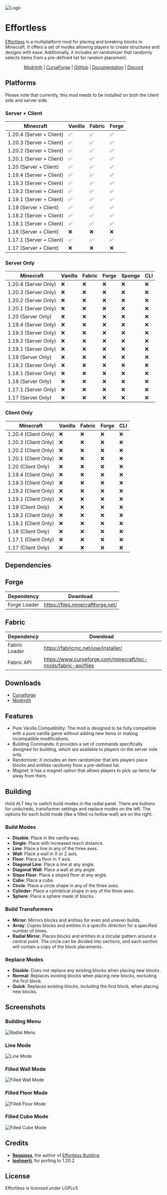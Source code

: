 ![Logo](assets/logo.png)

# Effortless

[Effortless]() is a multiplatform mod for placing and breaking blocks in Minecraft. It offers a set of modes allowing
players to create structures and designs with ease. Additionally, it includes an randomizer that randomly selects items
from a pre-defined list for random placement.


<div style="text-align: center">
    <a href="https://modrinth.com/mod/effortless">Modrinth</a>
    <span> | </span>
    <a href="https://www.curseforge.com/minecraft/mc-mods/effortless">CurseForge</a>
    <span> | </span>
    <a href="https://github.com/huskcasaca/effortless">GitHub</a>
    <span> | </span>
    <a href="https://github.com/huskcasaca/effortless/wiki">Documentation</a>
    <span> | </span>
    <a href="https://discord.com/invite">Discord</a>
</div>

## Platforms

Please note that currently, this mod needs to be installed on both the client side and server side.

### Server + Client

| Minecraft                | Vanilla | Fabric | Forge |
|--------------------------|---------|--------|-------|
| 1.20.4 (Server + Client) | ✅       | ✅      | ✅     |
| 1.20.3 (Server + Client) | ✅       | ✅      | ✅     |
| 1.20.2 (Server + Client) | ✅       | ✅      | ✅     |
| 1.20.1 (Server + Client) | ✅       | ✅      | ✅     |
| 1.20 (Server + Client)   | ✅       | ✅      | ✅     |
| 1.19.4 (Server + Client) | ✅       | ✅      | ✅     |
| 1.19.3 (Server + Client) | ✅       | ✅      | ✅     |
| 1.19.2 (Server + Client) | ✅       | ✅      | ✅     |
| 1.19.1 (Server + Client) | ✅       | ✅      | ✅     |
| 1.19 (Server + Client)   | ✅       | ✅      | ✅     |
| 1.18.2 (Server + Client) | ✅       | ✅      | ✅     |
| 1.18.1 (Server + Client) | ✅       | ✅      | ✅     |
| 1.18 (Server + Client)   | ❌       | ❌      | ❌     |
| 1.17.1 (Server + Client) | ✅       | ✅      | ✅     |
| 1.17 (Server + Client)   | ❌       | ❌      | ❌     |

### Server Only

| Minecraft            | Vanilla | Fabric | Forge | Sponge | CLI |
|----------------------|---------|--------|-------|--------|-----|
| 1.20.4 (Server Only) | ❌       | ❌      | ❌     | ❌      | ❌   |
| 1.20.3 (Server Only) | ❌       | ❌      | ❌     | ❌      | ❌   |
| 1.20.2 (Server Only) | ❌       | ❌      | ❌     | ❌      | ❌   |
| 1.20.1 (Server Only) | ❌       | ❌      | ❌     | ❌      | ❌   |
| 1.20 (Server Only)   | ❌       | ❌      | ❌     | ❌      | ❌   |
| 1.19.4 (Server Only) | ❌       | ❌      | ❌     | ❌      | ❌   |
| 1.19.3 (Server Only) | ❌       | ❌      | ❌     | ❌      | ❌   |
| 1.19.2 (Server Only) | ❌       | ❌      | ❌     | ❌      | ❌   |
| 1.19.1 (Server Only) | ❌       | ❌      | ❌     | ❌      | ❌   |
| 1.19 (Server Only)   | ❌       | ❌      | ❌     | ❌      | ❌   |
| 1.18.2 (Server Only) | ❌       | ❌      | ❌     | ❌      | ❌   |
| 1.18.1 (Server Only) | ❌       | ❌      | ❌     | ❌      | ❌   |
| 1.18 (Server Only)   | ❌       | ❌      | ❌     | ❌      | ❌   |
| 1.17.1 (Server Only) | ❌       | ❌      | ❌     | ❌      | ❌   |
| 1.17 (Server Only)   | ❌       | ❌      | ❌     | ❌      | ❌   |

### Client Only

| Minecraft            | Vanilla | Fabric | Forge | CLI |
|----------------------|---------|--------|-------|-----|
| 1.20.4 (Client Only) | ❌       | ❌      | ❌     | ❌   |
| 1.20.3 (Client Only) | ❌       | ❌      | ❌     | ❌   |
| 1.20.2 (Client Only) | ❌       | ❌      | ❌     | ❌   |
| 1.20.1 (Client Only) | ❌       | ❌      | ❌     | ❌   |
| 1.20 (Client Only)   | ❌       | ❌      | ❌     | ❌   |
| 1.19.4 (Client Only) | ❌       | ❌      | ❌     | ❌   |
| 1.19.3 (Client Only) | ❌       | ❌      | ❌     | ❌   |
| 1.19.2 (Client Only) | ❌       | ❌      | ❌     | ❌   |
| 1.19.1 (Client Only) | ❌       | ❌      | ❌     | ❌   |
| 1.19 (Client Only)   | ❌       | ❌      | ❌     | ❌   |
| 1.18.2 (Client Only) | ❌       | ❌      | ❌     | ❌   |
| 1.18.1 (Client Only) | ❌       | ❌      | ❌     | ❌   |
| 1.18 (Client Only)   | ❌       | ❌      | ❌     | ❌   |
| 1.17.1 (Client Only) | ❌       | ❌      | ❌     | ❌   |
| 1.17 (Client Only)   | ❌       | ❌      | ❌     | ❌   |

## Dependencies

## Forge

| Dependency   | Download                          |
|--------------|-----------------------------------|
| Forge Loader | https://files.minecraftforge.net/ |

## Fabric

| Dependency    | Download                                                      |
|---------------|---------------------------------------------------------------|
| Fabric Loader | https://fabricmc.net/use/installer/                           |
| Fabric API    | https://www.curseforge.com/minecraft/mc-mods/fabric-api/files |

## Downloads

- [Curseforge](https://www.curseforge.com/minecraft/mc-mods/effortless)
- [Modrinth](https://modrinth.com/mod/effortless)

## Features

- Pure Vanilla Compatibility: The mod is designed to be fully compatible with a pure vanilla game without adding new
  items or making incompatible modifications.
- Building Commands: It provides a set of commands specifically designed for building, which are available to players on
  the server side only.
- Randomizer: It includes an item randomizer that lets players place blocks and entities randomly from a pre-defined
  list.
- Magnet: It has a magnet option that allows players to pick up items far away from them.

## Building

Hold ALT key to switch build modes in the radial panel. There are buttons for undo/redo, transformer settings and
replace modes on the left. The options for each build mode (like a filled vs hollow wall) are on the right.

### Build Modes

- **Disable**: Place in the vanilla way.
- **Single**: Place with increased reach distance.
- **Line**: Place a line in any of the three axes.
- **Wall**: Place a wall in X or Z axis.
- **Floor**: Place a floor in Y axis.
- **Diagonal Line**: Place a line at any angle.
- **Diagonal Wall**: Place a wall at any angle.
- **Slope Floor**: Place a sloped floor at any angle.
- **Cube**: Place a cube.
- **Circle**: Place a circle shape in any of the three axes.
- **Cylinder**: Place a cylindrical shape in any of the three axes.
- **Sphere**: Place a sphere made of blocks.

### Build Transformers

- **Mirror**: Mirrors blocks and entities for even and uneven builds.
- **Array**: Copies blocks and entities in a specific direction for a specified number of times.
- **Radial Mirror**: Places blocks and entities in a circular pattern around a central point. The circle can be divided
  into sections, and each section will contain a copy of the block placements.

### Replace Modes

- **Disable**: Does not replace any existing blocks when placing new blocks.
- **Normal**: Replaces existing blocks when placing new blocks, excluding the first block.
- **Quick**: Replaces existing blocks, including the first block, when placing new blocks.

## Screenshots

### Building Menu

![Radial Menu](assets/screenshots/radial_menu.png)

### Line Mode

![Line Mode](assets/screenshots/line_mode.png)

### Filled Wall Mode

![Filled Wall Mode](assets/screenshots/filled_wall_mode.png)

### Filled Floor Mode

![Filled Floor Mode](assets/screenshots/filled_floor_mode.png)

### Filled Cube Mode

![Filled Cube Mode](assets/screenshots/filled_cube_mode.png)

## Credits

* **[Requioss](https://www.curseforge.com/members/requioss)**, the author
  of [Effortless Building](https://www.curseforge.com/minecraft/mc-mods/effortless-building)
* **[loehnertj](https://github.com/loehnertj)**, for porting to 1.20.2

## License

Effortless is licensed under LGPLv3.
